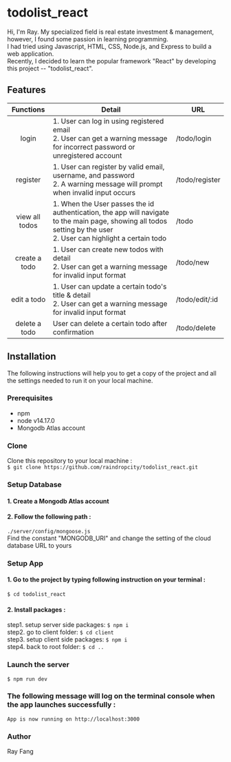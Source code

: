 # todolist_react
Hi, I'm Ray. My specialized field is real estate investment & management, however, I found some passion in learning programming.  
I had tried using Javascript, HTML, CSS, Node.js, and Express to build a web application.  
Recently, I decided to learn the popular framework "React" by developing this project -- "todolist_react".
## Features
|Functions     |Detail  |URL |
|:--------------:|--------|----|
|login     |1. User can log in using registered email<br>2. User can get a warning message for incorrect password or unregistered account|/todo/login|
|register  |1. User can register by valid email, username, and password<br>2. A warning message will prompt when invalid input occurs|/todo/register|
|view all todos|1. When the User passes the id authentication, the app will navigate to the main page, showing all todos setting by the user<br>2. User can highlight a certain todo|/todo|
|create a todo |1. User can create new todos with detail<br>2. User can get a warning message for invalid input format|/todo/new|
|edit a todo   |1. User can update a certain todo's title & detail<br>2. User can get a warning message for invalid input format|/todo/edit/:id|
|delete a todo |User can delete a certain todo after confirmation|/todo/delete|
## Installation
The following instructions will help you to get a copy of the project and all the settings needed to run it on your local machine.
### Prerequisites
* npm
* node v14.17.0
* Mongodb Atlas account
### Clone
Clone this repository to your local machine :<br>
`$ git clone https://github.com/raindropcity/todolist_react.git`
### Setup Database
#### 1. Create a Mongodb Atlas account<br>
#### 2. Follow the following path :<br>
`./server/config/mongoose.js`<br>
Find the constant "MONGODB_URI" and change the setting of the cloud database URL to yours
### Setup App
#### 1. Go to the project by typing following instruction on your terminal :<br>
`$ cd todolist_react` <br>
#### 2. Install packages :<br>
step1. setup server side packages: `$ npm i`<br>
step2. go to client folder: `$ cd client`<br>
step3. setup client side packages: `$ npm i`<br>
step4. back to root folder: `$ cd ..`<br>
### Launch the server
`$ npm run dev`
### The following message will log on the terminal console when the app launches successfully :
`App is now running on http://localhost:3000`
### Author
Ray Fang